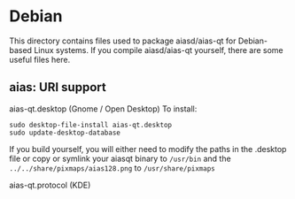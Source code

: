 
Debian
====================
This directory contains files used to package aiasd/aias-qt
for Debian-based Linux systems. If you compile aiasd/aias-qt yourself, there are some useful files here.

## aias: URI support ##


aias-qt.desktop  (Gnome / Open Desktop)
To install:

	sudo desktop-file-install aias-qt.desktop
	sudo update-desktop-database

If you build yourself, you will either need to modify the paths in
the .desktop file or copy or symlink your aiasqt binary to `/usr/bin`
and the `../../share/pixmaps/aias128.png` to `/usr/share/pixmaps`

aias-qt.protocol (KDE)

